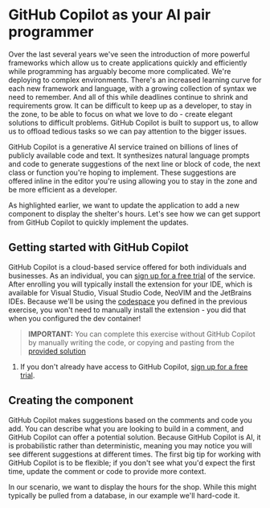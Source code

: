 # GitHub Copilot as your AI pair programmer

Over the last several years we've seen the introduction of more powerful frameworks which allow us to create applications quickly and efficiently while programming has arguably become more complicated. We're deploying to complex environments. There's an increased learning curve for each new framework and language, with a growing collection of syntax we need to remember. And all of this while deadlines continue to shrink and requirements grow. It can be difficult to keep up as a developer, to stay in the zone, to be able to focus on what we love to do - create elegant solutions to difficult problems. GitHub Copilot is built to support us, to allow us to offload tedious tasks so we can pay attention to the bigger issues.

GitHub Copilot is a generative AI service trained on billions of lines of publicly available code and text. It synthesizes natural language prompts and code to generate suggestions of the next line or block of code, the next class or function you're hoping to implement. These suggestions are offered inline in the editor you're using allowing you to stay in the zone and be more efficient as a developer.

As highlighted earlier, we want to update the application to add a new component to display the shelter's hours. Let's see how we can get support from GitHub Copilot to quickly implement the updates.

## Getting started with GitHub Copilot

GitHub Copilot is a cloud-based service offered for both individuals and businesses. As an individual, you can [sign up for a free trial](https://github.com/github-copilot/signup) of the service. After enrolling you will typically install the extension for your IDE, which is available for Visual Studio, Visual Studio Code, NeoVIM and the JetBrains IDEs. Because we'll be using the [codespace](./3-codespaces.md) you defined in the previous exercise, you won't need to manually install the extension - you did that when you configured the dev container!

> **IMPORTANT:** You can complete this exercise without GitHub Copilot by manually writing the code, or copying and pasting from the [provided solution](./resources/solutions/hours.js)

1. If you don't already have access to GitHub Copilot, [sign up for a free trial](https://github.com/github-copilot/signup).

## Creating the component

GitHub Copilot makes suggestions based on the comments and code you add. You can describe what you are looking to build in a comment, and GitHub Copilot can offer a potential solution. Because GitHub Copilot is AI, it is probabilistic rather than deterministic, meaning you may notice you will see different suggestions at different times. The first big tip for working with GitHub Copilot is to be flexible; if you don't see what you'd expect the first time, update the comment or code to provide more context.

In our scenario, we want to display the hours for the shop. While this might typically be pulled from a database, in our example we'll hard-code it.